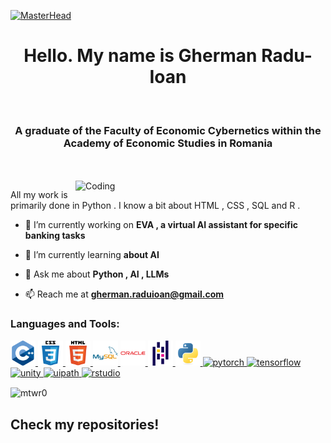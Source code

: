[![MasterHead](https://media2.giphy.com/media/v1.Y2lkPTc5MGI3NjExcXlweGY1dTlucWZmZmNwd3B5Ym9xZnhrNHM3OHI4NDF6bzZzM3U4eCZlcD12MV9pbnRlcm5hbF9naWZfYnlfaWQmY3Q9Zw/coxQHKASG60HrHtvkt/giphy.webp)](https://github.com/mTwR0)
<h1 align="center">Hello. My name is Gherman Radu-Ioan</h1>
<br>
<h3 align="center">A graduate of the Faculty of Economic Cybernetics within the Academy of Economic Studies in Romania</h3>
<br><br>
<img align="right" alt="Coding" width="400" src="https://upload.wikimedia.org/wikipedia/commons/6/6f/Programming123najra.gif">

All my work is primarily done in Python . I know a bit about HTML , CSS , SQL and R .


- 🔭 I’m currently working on **EVA , a virtual AI assistant for specific banking tasks**

- 🌱 I’m currently learning **about AI**

- 💬 Ask me about **Python , AI , LLMs**

- 📫 Reach me at **gherman.raduioan@gmail.com**


<p align="left">
</p>

<h3 align="left">Languages and Tools:</h3>
<p align="left"> <a href="https://www.w3schools.com/cpp/" target="_blank" rel="noreferrer"> <img src="https://raw.githubusercontent.com/devicons/devicon/master/icons/cplusplus/cplusplus-original.svg" alt="cplusplus" width="40" height="40"/> </a> <a href="https://www.w3schools.com/css/" target="_blank" rel="noreferrer"> <img src="https://raw.githubusercontent.com/devicons/devicon/master/icons/css3/css3-original-wordmark.svg" alt="css3" width="40" height="40"/> </a> <a href="https://www.w3.org/html/" target="_blank" rel="noreferrer"> <img src="https://raw.githubusercontent.com/devicons/devicon/master/icons/html5/html5-original-wordmark.svg" alt="html5" width="40" height="40"/> </a> <a href="https://www.mysql.com/" target="_blank" rel="noreferrer"> <img src="https://raw.githubusercontent.com/devicons/devicon/master/icons/mysql/mysql-original-wordmark.svg" alt="mysql" width="40" height="40"/> </a> <a href="https://www.oracle.com/" target="_blank" rel="noreferrer"> <img src="https://raw.githubusercontent.com/devicons/devicon/master/icons/oracle/oracle-original.svg" alt="oracle" width="40" height="40"/> </a> <a href="https://pandas.pydata.org/" target="_blank" rel="noreferrer"> <img src="https://raw.githubusercontent.com/devicons/devicon/2ae2a900d2f041da66e950e4d48052658d850630/icons/pandas/pandas-original.svg" alt="pandas" width="40" height="40"/> </a> <a href="https://www.python.org" target="_blank" rel="noreferrer"> <img src="https://raw.githubusercontent.com/devicons/devicon/master/icons/python/python-original.svg" alt="python" width="40" height="40"/> </a> <a href="https://pytorch.org/" target="_blank" rel="noreferrer"> <img src="https://www.vectorlogo.zone/logos/pytorch/pytorch-icon.svg" alt="pytorch" width="40" height="40"/> </a> <a href="https://www.tensorflow.org" target="_blank" rel="noreferrer"> <img src="https://www.vectorlogo.zone/logos/tensorflow/tensorflow-icon.svg" alt="tensorflow" width="40" height="40"/> </a> <a href="https://unity.com/" target="_blank" rel="noreferrer"> <img src="https://www.vectorlogo.zone/logos/unity3d/unity3d-icon.svg" alt="unity" width="40" height="40"/> </a> 
<a href="https://www.uipath.com" target="_blank" rel="noreferrer"> <img src="https://encrypted-tbn0.gstatic.com/images?q=tbn:ANd9GcRBHHe9huZwqboWR4BJn9fpxtz3WV2-0TXxDQ&s" alt="uipath" width="40" height="40"/> </a>
<a href="https://www.r-studio.com" target="_blank" rel="noreferrer"> <img src="https://blogs.swarthmore.edu/its/wp-content/uploads/2017/06/R_logo-1.png" alt="rstudio" width="40" height="40"/> </a>
</p>

<p><img align="center" src="https://github-readme-stats.vercel.app/api/top-langs?username=mtwr0&show_icons=true&locale=en&layout=compact" alt="mtwr0" /></p>


## Check my repositories!
